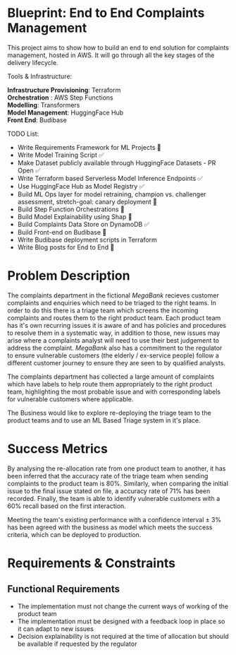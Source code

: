 # Blueprint: End to End Complaints Management


This project aims to show how to build an end to end solution for complaints management, hosted in AWS. It will go through all the key stages of the delivery lifecycle.

Tools & Infrastructure:

**Infrastructure Provisioning**: Terraform  
**Orchestration** : AWS Step Functions  
**Modelling**: Transformers   
**Model Management**: HuggingFace Hub  
**Front End**: Budibase  

TODO List:
- Write Requirements Framework for ML Projects 🚧
- Write Model Training Script ✅
- Make Dataset publicly available through HuggingFace Datasets - PR Open ✅
- Write Terraform based Serverless Model Inference Endpoints ✅
- Use HuggingFace Hub as Model Registry ✅
- Build ML Ops layer for model retraining, champion vs. challenger assessment, stretch-goal: canary deployment 🚧
- Build Step Function Orchestrations 🚧
- Build Model Explainability using Shap 🚧
- Build Complaints Data Store on DynamoDB ✅
- Build Front-end on Budibase 🚧
- Write Budibase deployment scripts in Terraform
- Write Blog posts for End to End 🚧

# Problem Description

The complaints department in the fictional _MegaBank_ recieves customer complaints and enquiries which need to be triaged to the right teams. In order to do this there is a triage team which screens the incoming complaints and routes them to the right product team. Each product team has it's own recurring issues it is aware of and has policies and procedures to resolve them in a systematic way, in addition to those, new issues may arise where a complaints analyst will need to use their best judgement to address the complaint. _MegaBank_ also has a commitment to the regulator to ensure vulnerable customers (the elderly / ex-service people) follow a different customer journey to ensure they are seen to by qualified analysts.  
  
The complaints department has collected a large amount of complaints which have labels to help route them appropriately to the right product team, highlighting the most probable issue and with corresponding labels for vulnerable customers where applicable.  

The Business would like to explore re-deploying the triage team to the product teams and to use an ML Based Triage system in it's place.

# Success Metrics

By analysing the re-allocation rate from one product team to another, it has been inferred that the accuracy rate of the triage team when sending complaints to the product team is 80%. Similarly, when comparing the initial issue to the final issue stated on file, a accuracy rate of 71% has been recorded. Finally, the team is able to identify vulnerable customers with a 60% recall based on the first interaction.

Meeting the team's existing performance with a confidence interval ± 3% has been agreed with the business as model which meets the success criteria, which can be deployed to production.

# Requirements & Constraints

## Functional Requirements

- The implementation must not change the current ways of working of the product team
- The implementation must be designed with a feedback loop in place so it can adapt to new issues
- Decision explainability is not required at the time of allocation but should be available if requested by the regulator


